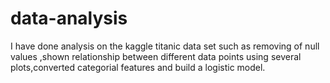 # data-analysis
I have done analysis on the kaggle titanic data set such as removing of null values ,shown relationship between different data points using several plots,converted categorial features and build a logistic model.

